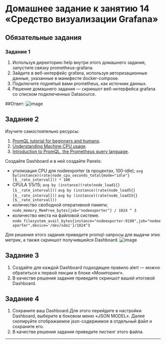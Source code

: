 # Домашнее задание к занятию 14 «Средство визуализации Grafana»

## Обязательные задания

### Задание 1

1. Используя директорию help внутри этого домашнего задания, запустите связку prometheus-grafana.
2. Зайдите в веб-интерфейс grafana, используя авторизационные данные, указанные в манифесте docker-compose.
3. Подключите поднятый вами prometheus, как источник данных.
4. Решение домашнего задания — скриншот веб-интерфейса grafana со списком подключенных Datasource.

##Ответ:
![image](https://user-images.githubusercontent.com/108946489/229273540-1c3a4e6e-6517-45b2-a402-483a914ac301.png)

## Задание 2

Изучите самостоятельно ресурсы:

1. [PromQL tutorial for beginners and humans](https://valyala.medium.com/promql-tutorial-for-beginners-9ab455142085).
2. [Understanding Machine CPU usage](https://www.robustperception.io/understanding-machine-cpu-usage).
3. [Introduction to PromQL, the Prometheus query language](https://grafana.com/blog/2020/02/04/introduction-to-promql-the-prometheus-query-language/).

Создайте Dashboard и в ней создайте Panels:

- утилизация CPU для nodeexporter (в процентах, 100-idle);
`avg by(instance)(rate(node_cpu_seconds_total{mode="idle"}[$__rate_interval])) * 100`
- CPULA 1/5/15;
`avg by (instance)(rate(node_load1{}[$__rate_interval]))`
`avg by (instance)(rate(node_load5{}[$__rate_interval]))`
`avg by (instance)(rate(node_load15{}[$__rate_interval]))`
- количество свободной оперативной памяти;
`node_memory_MemFree_bytes{job="nodeexporter"} / 1024 ^ 3`
- количество места на файловой системе.
`node_filesystem_avail_bytes{instance="nodeexporter:9100",job="nodeexporter",device='/dev/sda1'}/1024^3`

Для решения этого задания приведите promql-запросы для выдачи этих метрик, а также скриншот получившейся Dashboard.
![image](https://user-images.githubusercontent.com/108946489/229307373-b02599b4-e820-44b4-9a3b-1cbe1afd8c74.png)

## Задание 3

1. Создайте для каждой Dashboard подходящее правило alert — можно обратиться к первой лекции в блоке «Мониторинг».
2. В качестве решения задания приведите скриншот вашей итоговой Dashboard.

## Задание 4

1. Сохраните ваш Dashboard.Для этого перейдите в настройки Dashboard, выберите в боковом меню «JSON MODEL». Далее скопируйте отображаемое json-содержимое в отдельный файл и сохраните его.
2. В качестве решения задания приведите листинг этого файла.

---
